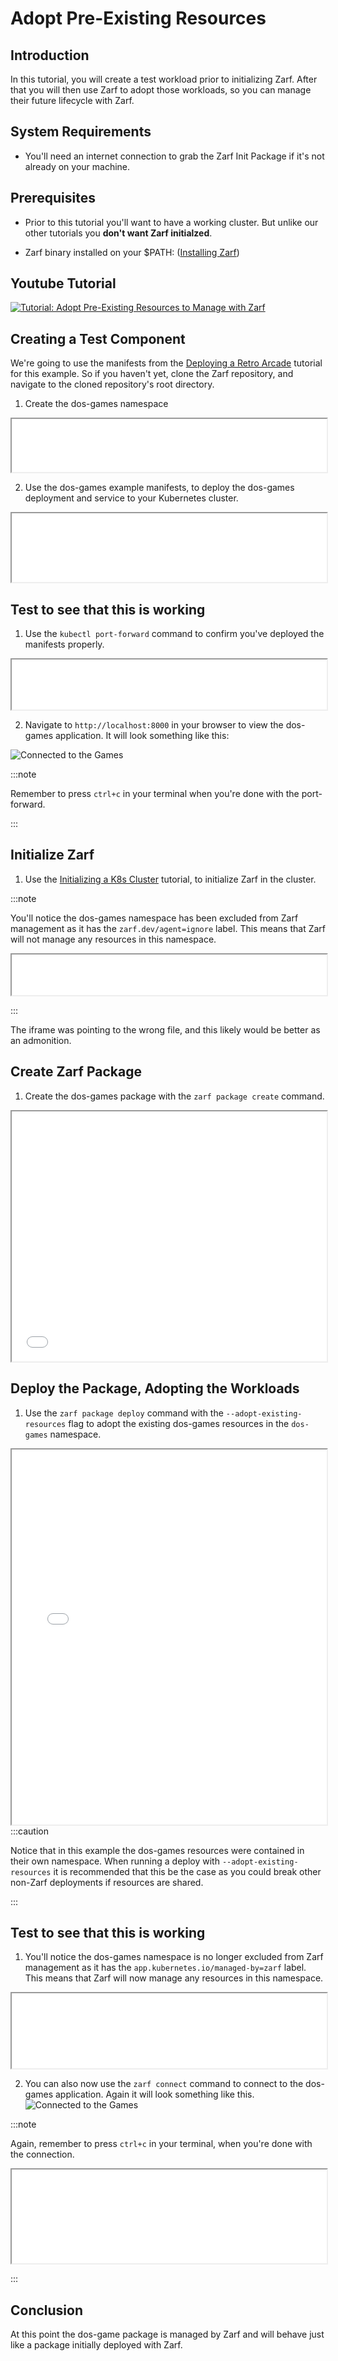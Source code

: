 # Adopt Pre-Existing Resources

## Introduction

In this tutorial, you will create a test workload prior to initializing Zarf.  After that you will then use Zarf to adopt those workloads, so you can manage their future lifecycle with Zarf.

## System Requirements

- You'll need an internet connection to grab the Zarf Init Package if it's not already on your machine.

## Prerequisites

- Prior to this tutorial you'll want to have a working cluster.  But unlike our other tutorials you **don't want Zarf initialzed**.

- Zarf binary installed on your $PATH: ([Installing Zarf](../1-getting-started/index.md#installing-zarf))

## Youtube Tutorial
[![Tutorial: Adopt Pre-Existing Resources to Manage with Zarf](../.images/tutorials/adoption_thumbnail.png)](https://youtu.be/r3TBpMXtuNY "Adopt Pre-Existing Resources to Manage with Zarf")

## Creating a Test Component
We're going to use the manifests from the [Deploying a Retro Arcade](./3-deploy-a-retro-arcade.md) tutorial for this example.  So if you haven't yet, clone the Zarf repository, and navigate to the cloned repository's root directory. 

1. Create the dos-games namespace

<iframe src="/docs/tutorials/resource_adoption_namespace.html" width="100%" height="85px"></iframe>

2. Use the dos-games example manifests, to deploy the dos-games deployment and service to your Kubernetes cluster.

<iframe src="/docs/tutorials/resource_adoption_manifests.html" width="100%" height="110px"></iframe>

## Test to see that this is working

1. Use the `kubectl port-forward` command to confirm you've deployed the manifests properly.  

<iframe src="/docs/tutorials/resource_adoption_forward.html" width="100%" height="80px"></iframe>

2. Navigate to `http://localhost:8000` in your browser to view the dos-games application. It will look something like this:

![Connected to the Games](../.images/tutorials/games_connected.png)

:::note

Remember to press `ctrl+c` in your terminal when you're done with the port-forward.

:::

## Initialize Zarf

1. Use the [Initializing a K8s Cluster](./1-initializing-a-k8s-cluster.md) tutorial, to initialize Zarf in the cluster.

:::note

You'll notice the dos-games namespace has been excluded from Zarf management as it has the `zarf.dev/agent=ignore` label.  This means that Zarf will not manage any resources in this namespace.

<iframe src="/docs/tutorials/resource_adoption_ignored.html" width="100%" height="65px"></iframe>

:::

The iframe was pointing to the wrong file, and this likely would be better as an admonition.

## Create Zarf Package

1. Create the dos-games package with the `zarf package create` command.

<iframe src="/docs/tutorials/resource_adoption_package.html" width="100%" height="400px"></iframe>

## Deploy the Package, Adopting the Workloads

1. Use the `zarf package deploy` command with the `--adopt-existing-resources` flag to adopt the existing dos-games resources in the `dos-games` namespace.

<iframe src="/docs/tutorials/resource_adoption_deploy.html" width="100%" height="600px"></iframe>
:::caution

Notice that in this example the dos-games resources were contained in their own namespace.  When running a deploy with `--adopt-existing-resources` it is recommended that this be the case as you could break other non-Zarf deployments if resources are shared.

:::
## Test to see that this is working

1. You'll notice the dos-games namespace is no longer excluded from Zarf management as it has the `app.kubernetes.io/managed-by=zarf` label.  This means that Zarf will now manage any resources in this namespace.

<iframe src="/docs/tutorials/resource_adoption_adopted.html" width="100%" height="120px"></iframe>

2. You can also now use the `zarf connect` command to connect to the dos-games application. Again it will look something like this.
![Connected to the Games](../.images/tutorials/games_connected.png)

:::note

Again, remember to press `ctrl+c` in your terminal, when you're done with the connection.

<iframe src="/docs/tutorials/resource_adoption_connect.html" width="100%"></iframe>

:::

## Conclusion

At this point the dos-game package is managed by Zarf and will behave just like a package initially deployed with Zarf.
